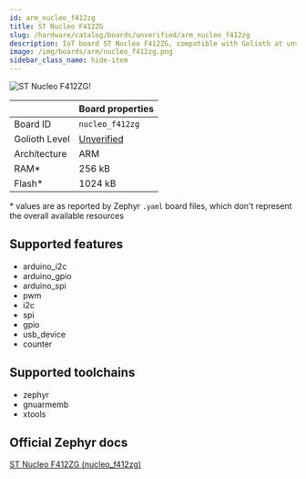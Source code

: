 ```yaml
---
id: arm_nucleo_f412zg
title: ST Nucleo F412ZG
slug: /hardware/catalog/boards/unverified/arm_nucleo_f412zg
description: IoT board ST Nucleo F412ZG, compatible with Golioth at unverified level.
image: /img/boards/arm/nucleo_f412zg.png
sidebar_class_name: hide-item
---
```


[//]: # (This is an auto-generated file, do not edit! Changes to it will be lost upon re-generation)

![ST Nucleo F412ZG!](/img/boards/arm/nucleo_f412zg.png "ST Nucleo F412ZG")

|                | Board properties     |
| -------------  | -------------------- |
| Board ID       | `nucleo_f412zg` |
| Golioth Level  | [Unverified](/hardware#unverified-boards) |
| Architecture   | ARM |
| RAM*           | 256 kB |
| Flash*         | 1024 kB |

\* values are as reported by Zephyr `.yaml` board files, which don't represent the overall available resources



## Supported features

* arduino_i2c
* arduino_gpio
* arduino_spi
* pwm
* i2c
* spi
* gpio
* usb_device
* counter

## Supported toolchains

* zephyr
* gnuarmemb
* xtools

## Official Zephyr docs

[ST Nucleo F412ZG (nucleo_f412zg)](https://docs.zephyrproject.org/latest/boards/arm/nucleo_f412zg/doc/index.html)
